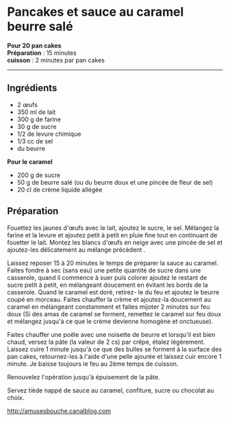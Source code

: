 # Pancakes et sauce au caramel beurre salé

**Pour 20 pan cakes**  
**Préparation** : 15 minutes  
**cuisson** : 2 minutes par pan cakes

---

## Ingrédients
* 2 œufs
* 350 ml de lait
* 300 g de farine
* 30 g de sucre
* 1/2 de levure chimique
* 1/3 cc de sel
* du beurre

**Pour le caramel**
* 200 g de sucre
* 50 g de beurre salé (ou du beurre doux et une pincée de fleur de sel)
* 20 cl de crème liquide allégée

## Préparation
Fouettez les jaunes d'œufs avec le lait, ajoutez le sucre, le sel. Mélangez la farine et la levure et ajoutez petit à petit en pluie fine tout en continuant de fouetter le lait. Montez les blancs d'œufs en neige avec une pincée de sel et ajoutez-les délicatement au mélange précèdent .

Laissez reposer 15 à 20 minutes le temps de préparer la sauce au caramel. Faites fondre à sec (sans eau) une petite quantité de sucre dans une casserole, quand il commence à suer puis colorer ajoutez le restant de sucre petit à petit, en mélangeant doucement en évitant les bords de la casserole. Quand le caramel est doré, retirez- le du feu et ajoutez le beurre coupé en morceau. Faites chauffer la crème et ajoutez-la doucement au caramel en mélangeant constamment et faites mijoter 2 minutes sur feu doux (Si des amas de caramel se forment, remettez le caramel sur feu doux et mélangez jusqu'à ce que le crème devienne homogène et onctueuse).

Faites chauffer une poêle avec une noisette de beurre et lorsqu'il est bien chaud, versez la pâte (la valeur de 2 cs) par crêpe, étalez légèrement. Laissez cuire 1 minute jusqu'à ce que des bulles se forment à la surface des pan cakes, retournez-les à l'aide d'une pelle ajourée et laissez cuir encore 1 minute. Je baisse toujours le feu au 2ème temps de cuisson.

Renouvelez l'opération jusqu'à épuisement de la pâte.

Servez tiède nappé de sauce au caramel, confiture, sucre ou chocolat au choix.

http://amusesbouche.canalblog.com
